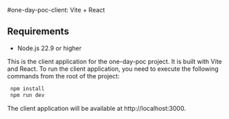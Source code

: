 #one-day-poc-client: Vite + React

## Requirements

- Node.js 22.9 or higher

This is the client application for the one-day-poc project. It is built with Vite and React.
To run the client application, you need to execute the following commands from the root of the project:

```bash
 npm install
 npm run dev
```

The client application will be available at http://localhost:3000.
